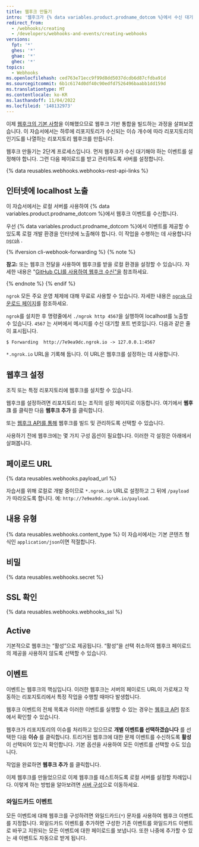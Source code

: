 ```yaml
---
title: 웹후크 만들기
intro: '웹후크가 {% data variables.product.prodname_dotcom %}에서 수신 대기할 이벤트를 선택하여 웹후크를 빌드하는 방법 및 웹후크 페이로드를 수신하고 관리하도록 서버를 설정하는 방법을 알아봅니다.'
redirect_from:
  - /webhooks/creating
  - /developers/webhooks-and-events/creating-webhooks
versions:
  fpt: '*'
  ghes: '*'
  ghae: '*'
  ghec: '*'
topics:
  - Webhooks
ms.openlocfilehash: ced763e71ecc9f99d8dd5037dcdb6d87cfdba91d
ms.sourcegitcommit: 6b1c6174d0df40c90edfd7526496baabb1dd159d
ms.translationtype: MT
ms.contentlocale: ko-KR
ms.lasthandoff: 11/04/2022
ms.locfileid: '148132973'
---
```

이제 [웹후크의 기본 사항][webhooks-overview]을 이해했으므로 웹후크 기반 통합을 빌드하는 과정을 살펴보겠습니다. 이 자습서에서는 하루에 리포지토리가 수신되는 이슈 개수에 따라 리포지토리의 인기도를 나열하는 리포지토리 웹후크를 만듭니다.

웹후크 만들기는 2단계 프로세스입니다. 먼저 웹후크가 수신 대기해야 하는 이벤트를 설정해야 합니다. 그런 다음 페이로드를 받고 관리하도록 서버를 설정합니다.


{% data reusables.webhooks.webhooks-rest-api-links %}

## 인터넷에 localhost 노출

이 자습서에서는 로컬 서버를 사용하여 {% data variables.product.prodname_dotcom %}에서 웹후크 이벤트를 수신합니다. 

우선 {% data variables.product.prodname_dotcom %}에서 이벤트를 제공할 수 있도록 로컬 개발 환경을 인터넷에 노출해야 합니다. 이 작업을 수행하는 데 사용합니다 [`ngrok`](https://ngrok.com) .

{% ifversion cli-webhook-forwarding %} {% note %}

**참고:** 또는 웹후크 전달을 사용하여 웹후크를 받을 로컬 환경을 설정할 수 있습니다. 자세한 내용은 "[GitHub CLI를 사용하여 웹후크 수신"을](/developers/webhooks-and-events/webhooks/receiving-webhooks-with-the-github-cli) 참조하세요.

{% endnote %} {% endif %}

`ngrok` 모든 주요 운영 체제에 대해 무료로 사용할 수 있습니다. 자세한 내용은 [ `ngrok` 다운로드 페이지](https://ngrok.com/download)를 참조하세요.

`ngrok`를 설치한 후 명령줄에서 `./ngrok http 4567`을 실행하여 localhost를 노출할 수 있습니다. `4567` 는 서버에서 메시지를 수신 대기할 포트 번호입니다. 다음과 같은 줄이 표시됩니다.

```shell
$ Forwarding  http://7e9ea9dc.ngrok.io -> 127.0.0.1:4567
```

`*.ngrok.io` URL을 기록해 둡니다. 이 URL은 웹후크를 설정하는 데 사용합니다.

## 웹후크 설정

조직 또는 특정 리포지토리에 웹후크를 설치할 수 있습니다.

웹후크를 설정하려면 리포지토리 또는 조직의 설정 페이지로 이동합니다. 여기에서 **웹후크** 를 클릭한 다음 **웹후크 추가** 를 클릭합니다.

또는 [웹후크 API를 통해][webhook-api] 웹후크를 빌드 및 관리하도록 선택할 수 있습니다.

사용하기 전에 웹후크에는 몇 가지 구성 옵션이 필요합니다. 이러한 각 설정은 아래에서 살펴봅니다.

## 페이로드 URL

{% data reusables.webhooks.payload_url %}

자습서를 위해 로컬로 개발 중이므로 `*.ngrok.io` URL로 설정하고 그 뒤에 `/payload`가 따라오도록 합니다. 예: `http://7e9ea9dc.ngrok.io/payload`.

## 내용 유형

{% data reusables.webhooks.content_type %} 이 자습서에서는 기본 콘텐츠 형식인 `application/json`이면 적절합니다.

## 비밀

{% data reusables.webhooks.secret %}

## SSL 확인

{% data reusables.webhooks.webhooks_ssl %}

## Active

기본적으로 웹후크는 “활성”으로 제공됩니다. “활성”을 선택 취소하여 웹후크 페이로드의 제공을 사용하지 않도록 선택할 수 있습니다.

## 이벤트

이벤트는 웹후크의 핵심입니다. 이러한 웹후크는 서버의 페이로드 URL이 가로채고 작동하는 리포지토리에서 특정 작업을 수행할 때마다 발생합니다.

웹후크 이벤트의 전체 목록과 이러한 이벤트를 실행할 수 있는 경우는 [웹후크 API][hooks-api] 참조에서 확인할 수 있습니다.

웹후크가 리포지토리의 이슈를 처리하고 있으므로 **개별 이벤트를 선택하겠습니다** 를 선택한 다음 **이슈** 를 클릭합니다. 트리거된 웹후크에 대한 문제 이벤트를 수신하도록 **활성** 이 선택되어 있는지 확인합니다. 기본 옵션을 사용하여 모든 이벤트를 선택할 수도 있습니다.

작업을 완료하면 **웹후크 추가** 를 클릭합니다. 

이제 웹후크를 만들었으므로 이제 웹후크를 테스트하도록 로컬 서버를 설정할 차례입니다. 이렇게 하는 방법을 알아보려면 [서버 구성](/webhooks/configuring/)으로 이동하세요.

### 와일드카드 이벤트

모든 이벤트에 대해 웹후크를 구성하려면 와일드카드(`*`) 문자를 사용하여 웹후크 이벤트를 지정합니다. 와일드카드 이벤트를 추가하면 구성한 기존 이벤트를 와일드카드 이벤트로 바꾸고 지원되는 모든 이벤트에 대한 페이로드를 보냅니다. 또한 나중에 추가할 수 있는 새 이벤트도 자동으로 받게 됩니다.

[webhooks-overview]: /webhooks/
[webhook-api]: /rest/reference/repos#hooks
[hooks-api]: /webhooks/#events
